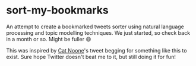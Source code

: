 # sort-my-bookmarks

An attempt to create a bookmarked tweets sorter using natural language processing and topic modelling techniques. We just started, so check back in a month or so. Might be fuller :smile:

This was inspired by [Cat Noone](https://twitter.com/imcatnoone)'s tweet begging for something like this to exist. Sure hope Twitter doesn't beat me to it, but still doing it for fun!
